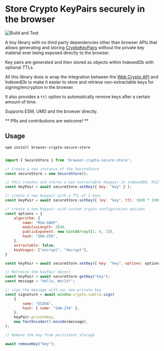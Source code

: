 # Store Crypto KeyPairs securely in the browser

![Build and Test](https://github.com/dbfr3qs/browser-crypto-secure-store/actions/workflows/build.yml/badge.svg)

A tiny library with no third party dependencies other than browser APIs that allows generating
and storing [CryptoKeyPairs](https://developer.mozilla.org/en-US/docs/Web/API/CryptoKeyPair) without the private key material ever
being exposed directly to the browser.

Key pairs are generated and then stored as objects within IndexedDb with optional TTLs. 

All this library does is wrap the integration between the [Web Crypto API](https://developer.mozilla.org/en-US/docs/Web/API/Web_Crypto_API) and IndexedDb to make it easier to
store and retrieve non-extractable keys for signing/encryption in the browser. 

It also provides a `ttl` option to automatically remove keys after a certain amount of time.

Supports ESM, UMD and the browser directly.

** PRs and contributions are welcome! **

## Usage

```npm install browser-crypto-secure-store```

```javascript

import { SecureStore } from 'browser-crypto-secure-store';

// Create a new instance of the SecureStore
const secureStore = new SecureStore();

// this creates and stores a non extractable keypair in indexedDB. RS256 is used by default 
const keyPair = await secureStore.setKey({ key: "key" } );

// create a new keypair with a TTL of 1 hour
const keyPair = await secureStore.setKey({ ley: "key", ttl: 3600 * 1000});

// create a new keypair with custom crypto configuration options
const options = {
    algorithm: {
        name: "RSA-OAEP",
        modulusLength: 2048,
        publicExponent: new Uint8Array([1, 0, 1]),
        hash: "SHA-256",
    },
    extractable: false,
    keyUsages: ["encrypt", "decrypt"],
}

const keyPair = await secureStore.setKey({ key: "key", options: options });

// Retreive the keyPair object
const keyPair = await secureStore.getKey("key");
const message = "Hello, World!";

// sign the message with our new private key
const signature = await window.crypto.subtle.sign(
    {
        name: "ECDSA",
        hash: { name: "SHA-256" },
    },
    keyPair.privateKey,
    new TextEncoder().encode(message),
);

// Remove the key from persistent storage

await removeKey("key");

```
